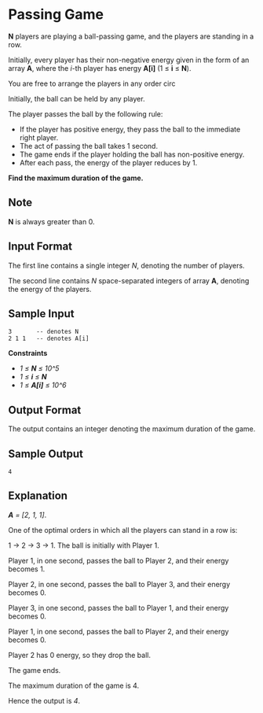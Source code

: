 # Passing Game

**N** players are playing a ball-passing game, and the players are standing in a row.

Initially, every player has their non-negative energy given in the form of an array **A**, where the *i*-th player has energy **A[i]** (1 ≤ **i** ≤ **N**).

You are free to arrange the players in any order circ

Initially, the ball can be held by any player.

The player passes the ball by the following rule:
- If the player has positive energy, they pass the ball to the immediate right player.
- The act of passing the ball takes 1 second.
- The game ends if the player holding the ball has non-positive energy.
- After each pass, the energy of the player reduces by 1.

**Find the maximum duration of the game.**

## Note

**N** is always greater than 0.


## Input Format

The first line contains a single integer *N*, denoting the number of players.

The second line contains *N* space-separated integers of array **A**, denoting the energy of the players.

## Sample Input

```
3       -- denotes N
2 1 1   -- denotes A[i]
```

**Constraints**

- *1 ≤ **N** ≤ 10^5*
- *1 ≤ **i** ≤ **N***
- *1 ≤ **A[i]** ≤ 10^6*

## Output Format

The output contains an integer denoting the maximum duration of the game.

## Sample Output

```
4
```
## Explanation

***A** = [2, 1, 1]*.

One of the optimal orders in which all the players can stand in a row is:

1 -> 2 -> 3 -> 1. The ball is initially with Player 1.

Player 1, in one second, passes the ball to Player 2, and their energy becomes 1.

Player 2, in one second, passes the ball to Player 3, and their energy becomes 0.

Player 3, in one second, passes the ball to Player 1, and their energy becomes 0.

Player 1, in one second, passes the ball to Player 2, and their energy becomes 0.

Player 2 has 0 energy, so they drop the ball.

The game ends.

The maximum duration of the game is 4.

Hence the output is *4*.